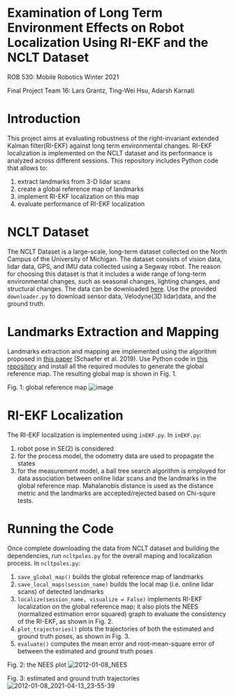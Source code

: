 # Examination of Long Term Environment Effects on Robot Localization Using RI-EKF and the NCLT Dataset
ROB 530: Mobile Robotics Winter 2021

Final Project Team 16: Lars Grantz, Ting-Wei Hsu, Adarsh Karnati

# Introduction
This project aims at evaluating robustness of the right-invariant extended Kalman filter(RI-EKF) against long term environmental changes. RI-EKF localization is implemented on the NCLT dataset and its performance is analyzed across different sessions. This repository includes Python code that allows to:
1. extract landmarks from 3-D lidar scans
2. create a global reference map of landmarks
3. implement RI-EKF localization on this map
4. evaluate performance of RI-EKF localization

# NCLT Dataset
The NCLT Dataset is a large-scale, long-term dataset collected on the North Campus of the University of Michigan. The dataset consists of vision data, lidar data, GPS, and IMU data collected using a Segway robot. The reason for choosing this dataset is that it includes a wide range of long-term environmental changes, such as seasonal changes, lighting changes, and structural changes. The data can be downloaded [here](http://robots.engin.umich.edu/nclt/index.html). Use the provided ```downloader.py``` to download sensor data, Velodyne(3D lidar)data, and the ground truth.

# Landmarks Extraction and Mapping
Landmarks extraction and mapping are implemented using the algorithm proposed in [this paper](http://ais.informatik.uni-freiburg.de/publications/papers/schaefer19ecmr.pdf) (Schaefer et al. 2019). Use Python code in [this repository](https://github.com/acschaefer/polex) and install all the required modules to generate the global reference map. The resulting global map is shown in Fig. 1.


Fig. 1: global reference map
![image](https://user-images.githubusercontent.com/78635240/114791206-1e886100-9d54-11eb-88e6-7f145a342863.png)


# RI-EKF Localization
The RI-EKF localization is implemented using ```inEKF.py```. In ```inEKF.py```:
1. robot pose in SE(2) is considered
2. for the process model, the odometry data are used to propagate the states
3. for the measurement model, a ball tree search algorithm is employed for data association between online lidar scans and the landmarks in the global reference map. Mahalanobis distance is used as the distance metric and the landmarks are accepted/rejected based on Chi-squre tests.

# Running the Code
Once complete downloading the data from NCLT dataset and building the dependencies, run ```ncltpoles.py``` for the overall maping and localization process. In ```ncltpoles.py```:
1. ```save_global_map()``` builds the global reference map of landmarks
2. ```save_local_maps(session_name)``` builds the local map (i.e. online lidar scans) of detected landmarks
3. ```localize(session_name, visualize = False)``` implements RI-EKF localization on the global reference map; it also plots the NEES (normalized estimation error squared) graph to evaluate the consistency of the RI-EKF, as shown in Fig. 2.
4. ```plot_trajectories()``` plots the trajectories of both the estimated and ground truth poses, as shown in Fig. 3.
5. ```evaluate()``` computes the mean error and root-mean-square error of between the estimated and ground truth poses


Fig. 2: the NEES plot 
![2012-01-08_NEES](https://user-images.githubusercontent.com/78635240/114791112-e719b480-9d53-11eb-9be5-4881533e86b9.png)


Fig. 3: estimated and ground truth trajectories 
![2012-01-08_2021-04-13_23-55-39](https://user-images.githubusercontent.com/78635240/114791134-f7319400-9d53-11eb-87d9-6b327767e1c6.png)

